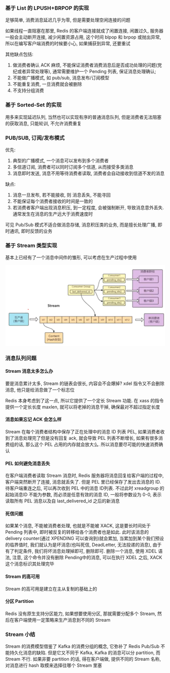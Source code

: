 ### 基于 List 的 LPUSH+BRPOP 的实现

足够简单, 消费消息延迟几乎为零, 但是需要处理空闲连接的问题

如果线程一直阻塞在那里, Redis 的客户端连接就成了闲置连接, 闲置过久, 服务器一般会主动断开连接, 减少闲置资源占用, 这个时间 blpop 和 brpop 或抛出异常, 所以在编写客户端消费的时候要小心, 如果捕获到异常, 还要重试

其他缺点包括:

1.   做消费者确认 ACK 麻烦, 不能保证消费者消费消息后是否成功处理的问题(党纪或者异常处理等), 通常需要维护一个 Pending 列表, 保证消息处理确认; 
2.   不能做广播模式, 如 pub/sub, 消息发布/订阅模型
3.   不能重复消费, 一旦消费就会被删除
4.   不支持分组消费



### 基于 Sorted-Set 的实现

用多来实现延迟队列, 当然也可以实现有序的普通消息队列, 但是消费者无法阻塞的获取消息, 只能轮训, 不允许消费重复

### PUB/SUB, 订阅/发布模式

优先:

1.   典型的广播模式, 一个消息可以发布到多个消费者
2.   多信道订阅, 消费者可以同时订阅多个信道, 从而接受多类消息
3.   消息即时发送, 消息不用等待消费者读取, 消费者会自动接收到信道不发的消息

缺点:

1.   消息一旦发布, 若不能接收, 则 消息丢失, 不能寻回
2.   不能保证每个消费者接收的时间是一致的
3.   若消费者客户端出现消息积压, 到一定程度, 会被强制断开, 导致消息意外丢失. 通常发生在消息的生产远大于消费速度时

可见 Pub/Sub 模式不适合做消息存储, 消息积压类的业务, 而是擅长处理广播, 即时通讯, 即时反馈的业务



### 基于 Stream 类型实现

基本上已经有了一个消息中间件的雏形, 可以考虑在生产过程中使用

![](../.assets/RedisStream总述.png)



### 消息队列问题

#### Stream 消息太多怎么办

要是消息累计太多, Stream 的链表会很长, 内容会不会爆掉? xdel 指令又不会删除消息, 他只是给消息做了一个标志位

Redis 本身考虑到了这一点, 所以它提供了一个定长 Stream 功能. 在 xass 的指令提供一个定长长度 maxlen, 就可以将老掉的消息干掉, 确保最对不超过指定长度

#### 消息如果忘记 ACK 会怎么样

Stream 在每个消费者结构中保存了正在处理中的消息 ID 列表 PEL, 如果消费者收到了消息处理完了但是没有回复 ack, 就会导致 PEL 列表不断增长, 如果有很多消费组的话, 那么这个 PEL 占用的内存就会放大么. 所以消息要尽可能的快速消费确认

#### PEL 如何避免消息丢失

在客户端消费者读取 Stream 消息时, Redis 服务器将消息回复给客户端的过程中, 客户端突然断开了连接, 消息就丢失了. 但是 PEL 里已经保存了发出去消息的 ID. 待客户端重连之后, 可以再次收到 PEL 中的消息 ID列表. 不过此时 xreadgroup 的起始消息ID 不能为参数, 而必须是任意有效的消息 ID, 一般将参数设为 0-0, 表示读取所有 PEL 消息以及自 last_delivered_id 之后的新消息

#### 死信问题

如果某个消息, 不能被消费者处理, 也就是不能被 XACK, 这是要长时间处于 Pending 列表中, 即时被反复的转移给各个消费者也是如此. 此时该消息的 delivery counter(通过 XPENDING 可以查询到)就会累加, 当累加到某个我们预设的临界值时, 我们就认为是坏消息(也叫死信, DeadLetter, 无法投递的消息), 由于有了判定条件, 我们将坏消息处理掉即可, 删除即可. 删除一个消息, 使用 XDEL 语法, 注意, 这个命令并没有删除 Pending中的消息, 可以在执行 XDEL 之后, XACK 这个消息标识其处理完毕

#### Stream 的高可用

Stream 的高可用是建立在主从复制的基础上的

#### 分区 Partition

Redis 没有原生支持分区能力, 如果想要使用分区, 那就需要分配多个 Stream, 然后在客户端使用一定策略来生产消息到不同的 Stream

### Stream 小结

Stream 的消费模型借鉴了 Kafka 的消费分组的概念, 它弥补了 Redis Pub/Sub 不能持久化消息的缺陷. 但是它又不同于 Kafka, Kafka 的消息可以分 partition, 而 Stream 不行. 如果非要 partition 的话, 得在客户端做, 提供不同的 Stream 名称, 对消息进行 hash 取模来选择往哪个 Stream 里塞